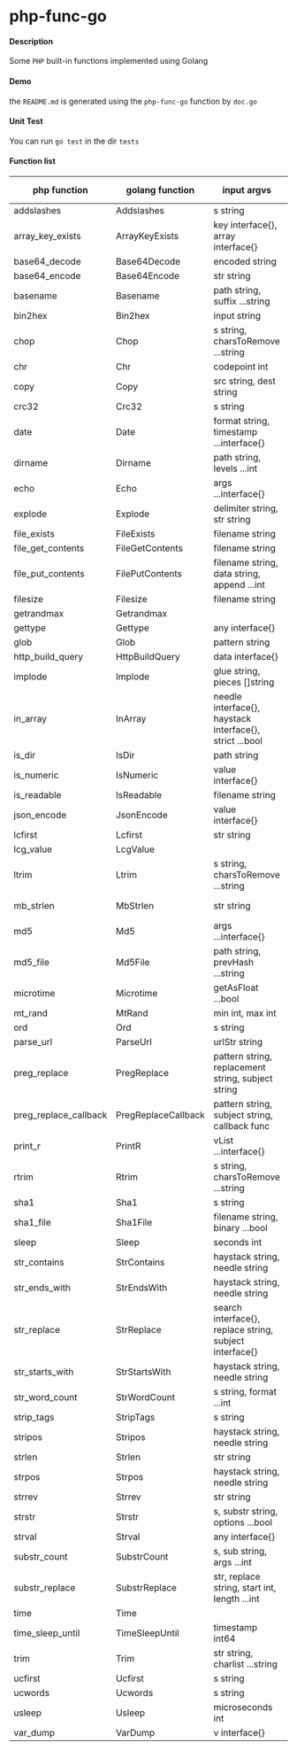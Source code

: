 # php-func-go

#### Description
Some `PHP` built-in functions implemented using Golang

#### Demo
the `README.md` is generated using the `php-func-go` function by `doc.go`

#### Unit Test
You can run `go test` in the dir `tests`

#### Function list
| php function | golang function | input argvs | return type |
|-------------|--------------|----------------------|--------|
| addslashes | Addslashes | s string | string  |
| array_key_exists | ArrayKeyExists | key interface{}, array interface{} | bool  |
| base64_decode | Base64Decode | encoded string | string  |
| base64_encode | Base64Encode | str string | string  |
| basename | Basename | path string, suffix ...string | string  |
| bin2hex | Bin2hex | input string | string  |
| chop | Chop | s string, charsToRemove ...string | string  |
| chr | Chr | codepoint int | string  |
| copy | Copy | src string, dest string | bool  |
| crc32 | Crc32 | s string | uint32  |
| date | Date | format string, timestamp ...interface{} | string  |
| dirname | Dirname | path string, levels ...int | string  |
| echo | Echo | args ...interface{} |  |
| explode | Explode | delimiter string, str string | []string  |
| file_exists | FileExists | filename string | bool  |
| file_get_contents | FileGetContents | filename string | string  |
| file_put_contents | FilePutContents | filename string, data string, append ...int | bool  |
| filesize | Filesize | filename string | int64  |
| getrandmax | Getrandmax |  | int  |
| gettype | Gettype | any interface{} | string  |
| glob | Glob | pattern string | []string  |
| http_build_query | HttpBuildQuery | data interface{} | string  |
| implode | Implode | glue string, pieces []string | string  |
| in_array | InArray | needle interface{}, haystack interface{}, strict ...bool | bool  |
| is_dir | IsDir | path string | bool  |
| is_numeric | IsNumeric | value interface{} | bool  |
| is_readable | IsReadable | filename string | bool  |
| json_encode | JsonEncode | value interface{} | string  |
| lcfirst | Lcfirst | str string | string  |
| lcg_value | LcgValue |  | float64  |
| ltrim | Ltrim | s string, charsToRemove ...string | string  |
| mb_strlen | MbStrlen | str string | (strlen int |
| md5 | Md5 | args ...interface{} | string  |
| md5_file | Md5File | path string, prevHash ...string | string  |
| microtime | Microtime | getAsFloat ...bool | interface  |
| mt_rand | MtRand | min int, max int | int  |
| ord | Ord | s string | int  |
| parse_url | ParseUrl | urlStr string | *urlInfo  |
| preg_replace | PregReplace | pattern string, replacement string, subject string | string  |
| preg_replace_callback | PregReplaceCallback | pattern string, subject string, callback func | string |
| print_r | PrintR | vList ...interface{} |  |
| rtrim | Rtrim | s string, charsToRemove ...string | string  |
| sha1 | Sha1 | s string | string  |
| sha1_file | Sha1File | filename string, binary ...bool | string  |
| sleep | Sleep | seconds int |  |
| str_contains | StrContains | haystack string, needle string | bool  |
| str_ends_with | StrEndsWith | haystack string, needle string | bool  |
| str_replace | StrReplace | search interface{}, replace string, subject interface{} | string  |
| str_starts_with | StrStartsWith | haystack string, needle string | bool  |
| str_word_count | StrWordCount | s string, format ...int | interface  |
| strip_tags | StripTags | s string | string  |
| stripos | Stripos | haystack string, needle string | interface  |
| strlen | Strlen | str string | int  |
| strpos | Strpos | haystack string, needle string | interface  |
| strrev | Strrev | str string | string  |
| strstr | Strstr | s, substr string, options ...bool | string  |
| strval | Strval | any interface{} | string  |
| substr_count | SubstrCount | s, sub string, args ...int | int  |
| substr_replace | SubstrReplace | str, replace string, start int, length ...int | string  |
| time | Time |  | int64  |
| time_sleep_until | TimeSleepUntil | timestamp int64 |  |
| trim | Trim | str string, charlist ...string | string  |
| ucfirst | Ucfirst | s string | string  |
| ucwords | Ucwords | s string | string  |
| usleep | Usleep | microseconds int |  |
| var_dump | VarDump | v interface{} |  |
